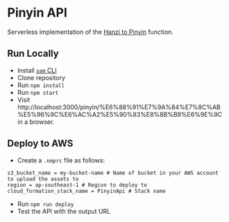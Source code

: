 # Pinyin API

Serverless implementation of the [Hanzi to Pinyin](https://www.npmjs.com/package/hanzi-to-pinyin) function.

## Run Locally
* Install [`sam` CLI](https://docs.aws.amazon.com/serverless-application-model/latest/developerguide/serverless-sam-cli-install.html)
* Clone repository
* Run `npm install`
* Run `npm start`
* Visit http://localhost:3000/pinyin/%E6%88%91%E7%9A%84%E7%8C%AB%E5%96%9C%E6%AC%A2%E5%90%83%E8%8B%B9%E6%9E%9C in a browser.

## Deploy to AWS
* Create a `.nmprc` file as follows:
```
s3_bucket_name = my-bucket-name # Name of bucket in your AWS account to upload the assets to
region = ap-southeast-1 # Region to deploy to
cloud_formation_stack_name = PinyinApi # Stack name
```
* Run `npm run deploy`
* Test the API with the output URL
